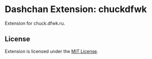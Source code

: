 # Dashchan Extension: chuckdfwk

Extension for chuck.dfwk.ru.

## License

Extension is licensed under the [MIT License](LICENSE).